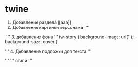 # twine
1. Добавление раздела [[aaa]]
2. Добавление картинки персонажа <img src="">
'''
<img src="">
'''
3. добавление фона
'''
tw-story {
  background-image: url('');
  background-saze: cover
}

''' 
4. Добавление подложки для текста
'''
<div class="">
</div>
'''
'''
стили 
'''
